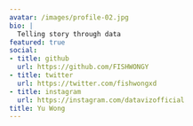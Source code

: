 ```yaml
---
avatar: /images/profile-02.jpg
bio: |
  Telling story through data
featured: true
social:
- title: github
  url: https://github.com/FISHWONGY
- title: twitter
  url: https://twitter.com/fishwongxd
- title: instagram
  url: https://instagram.com/datavizofficial
title: Yu Wong
---
```

